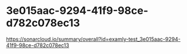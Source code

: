 # 3e015aac-9294-41f9-98ce-d782c078ec13
https://sonarcloud.io/summary/overall?id=examly-test_3e015aac-9294-41f9-98ce-d782c078ec13
